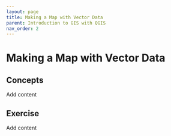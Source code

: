 ```yaml
---
layout: page
title: Making a Map with Vector Data
parent: Introduction to GIS with QGIS
nav_order: 2
---
```


# Making a Map with Vector Data
## Concepts
Add content

## Exercise
Add content
